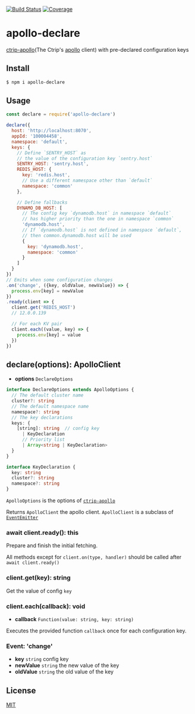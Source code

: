 [![Build Status](https://travis-ci.org/kaelzhang/apollo-declare.svg?branch=master)](https://travis-ci.org/kaelzhang/apollo-declare)
[![Coverage](https://codecov.io/gh/kaelzhang/apollo-declare/branch/master/graph/badge.svg)](https://codecov.io/gh/kaelzhang/apollo-declare)
<!-- optional appveyor tst
[![Windows Build Status](https://ci.appveyor.com/api/projects/status/github/kaelzhang/apollo-declare?branch=master&svg=true)](https://ci.appveyor.com/project/kaelzhang/apollo-declare)
-->
<!-- optional npm version
[![NPM version](https://badge.fury.io/js/apollo-declare.svg)](http://badge.fury.io/js/apollo-declare)
-->
<!-- optional npm downloads
[![npm module downloads per month](http://img.shields.io/npm/dm/apollo-declare.svg)](https://www.npmjs.org/package/apollo-declare)
-->
<!-- optional dependency status
[![Dependency Status](https://david-dm.org/kaelzhang/apollo-declare.svg)](https://david-dm.org/kaelzhang/apollo-declare)
-->

# apollo-declare

[ctrip-apollo](https://github.com/kaelzhang/ctrip-apollo)(The Ctrip's [apollo](https://github.com/ctripcorp/apollo) client) with pre-declared configuration keys

## Install

```sh
$ npm i apollo-declare
```

## Usage

```js
const declare = require('apollo-declare')

declare({
  host: 'http://localhost:8070',
  appId: '100004458',
  namespace: 'default',
  keys: {
    // Define `SENTRY_HOST` as
    // the value of the configuration key `sentry.host`
    SENTRY_HOST: 'sentry.host',
    REDIS_HOST: {
      key: 'redis.host',
      // Use a different namespace other than `default`
      namespace: 'common'
    },

    // Define fallbacks
    DYNAMO_DB_HOST: [
      // The config key `dynamodb.host` in namespace `default`
      // has higher priority than the one in namespace `common`
      'dynamodb.host',
      // If `dynamodb.host` is not defined in namespace `default`,
      // then common.dynamodb.host will be used
      {
        key: 'dynamodb.host',
        namespace: 'common'
      }
    ]
  }
})
// Emits when some configuration changes
.on('change', ({key, oldValue, newValue}) => {
  process.env[key] = newValue
})
.ready(client => {
  client.get('REDIS_HOST')
  // 12.0.0.139

  // For each KV pair
  client.each((value, key) => {
    process.env[key] = value
  })
})
```

## declare(options): ApolloClient

- **options** `DeclareOptions`

```ts
interface DeclareOptions extends ApolloOptions {
  // The default cluster name
  cluster?: string
  // The default namespace name
  namespace?: string
  // The key declarations
  keys: {
    [string]: string  // config key
      | KeyDeclaration
      // Priority list
      | Array<string | KeyDeclaration>
  }
}

interface KeyDeclaration {
  key: string
  cluster?: string
  namespace?: string
}
```

`ApolloOptions` is the options of [`ctrip-apollo`](https://github.com/kaelzhang/ctrip-apollo)

Returns `ApolloClient` the apollo client. `ApolloClient` is a subclass of [`EventEmitter`](https://nodejs.org/dist/latest/docs/api/events.html)

### await client.ready(): this

Prepare and finish the initial fetching.

All methods except for `client.on(type, handler)` should be called after `await client.ready()`

### client.get(key): string

Get the value of config `key`

### client.each(callback): void

- **callback** `Function(value: string, key: string)`

Executes the provided function `callback` once for each configuration key.

### Event: 'change'

- **key** `string` config key
- **newValue** `string` the new value of the key
- **oldValue** `string` the old value of the key



## License

[MIT](LICENSE)
